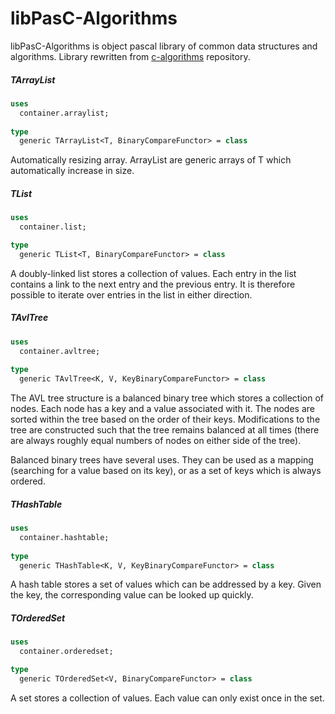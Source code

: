libPasC-Algorithms
==========
libPasC-Algorithms is object pascal library of common data structures and algorithms. Library rewritten from [c-algorithms](https://github.com/fragglet/c-algorithms) repository. 

##### TArrayList

```pascal
uses
  container.arraylist;
  
type
  generic TArrayList<T, BinaryCompareFunctor> = class
```

Automatically resizing array. ArrayList are generic arrays of T which automatically increase in size.

##### TList

```pascal
uses
  container.list;

type
  generic TList<T, BinaryCompareFunctor> = class
```

A doubly-linked list stores a collection of values. Each entry in the list contains a link to the next entry and the previous entry. It is therefore possible to iterate over entries in the list in either direction.

##### TAvlTree

```pascal
uses
  container.avltree;
 
type
  generic TAvlTree<K, V, KeyBinaryCompareFunctor> = class
```

The AVL tree structure is a balanced binary tree which stores a collection of nodes. Each node has a key and a value associated with it. The nodes are sorted within the tree based on the order of their keys. Modifications to the tree are constructed such that the tree remains balanced at all times (there are always roughly equal numbers of nodes on either side of the tree).

Balanced binary trees have several uses. They can be used as a mapping (searching for a value based on its key), or as a set of keys which is always ordered.

##### THashTable

```pascal
uses
  container.hashtable;
 
type
  generic THashTable<K, V, KeyBinaryCompareFunctor> = class
```

A hash table stores a set of values which can be addressed by a key. Given the key, the corresponding value can be looked up quickly.

##### TOrderedSet

```pascal
uses
  container.orderedset;

type
  generic TOrderedSet<V, BinaryCompareFunctor> = class
```

A set stores a collection of values. Each value can only exist once in the set.